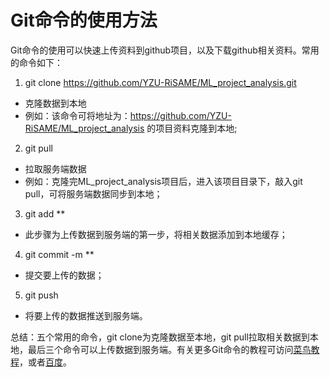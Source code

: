 # Git命令的使用方法
Git命令的使用可以快速上传资料到github项目，以及下载github相关资料。常用的命令如下：

1. git clone https://github.com/YZU-RiSAME/ML_project_analysis.git

  - 克隆数据到本地
  - 例如：该命令可将地址为：https://github.com/YZU-RiSAME/ML_project_analysis 的项目资料克隆到本地;

2. git pull

  - 拉取服务端数据
  - 例如：克隆完ML_project_analysis项目后，进入该项目目录下，敲入git pull，可将服务端数据同步到本地；

3. git add **

  - 此步骤为上传数据到服务端的第一步，将相关数据添加到本地缓存；

4. git commit -m **

  - 提交要上传的数据；

5. git push

  - 将要上传的数据推送到服务端。

总结：五个常用的命令，git clone为克隆数据至本地，git pull拉取相关数据到本地，最后三个命令可以上传数据到服务端。有关更多Git命令的教程可访问[菜鸟教程](http://www.runoob.com/git/git-tutorial.html)，或者[百度](www.baidu.com)。
